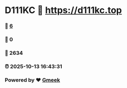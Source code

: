 # D111KC :link: https://d111kc.top 
### :page_facing_up: [6](https://d111kc.top/tag.html) 
### :speech_balloon: 0 
### :hibiscus: 2634 
### :alarm_clock: 2025-10-13 16:43:31 
### Powered by :heart: [Gmeek](https://github.com/Meekdai/Gmeek)

